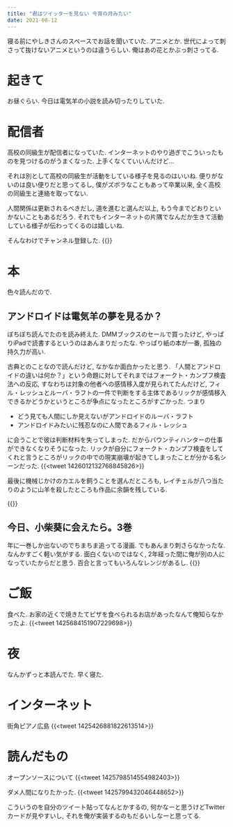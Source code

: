 ```yaml
---
title: "君はツイッターを見ない 今宵の月みたい"
date: 2021-08-12
---
```


寝る前にやしきさんのスペースでお話を聞いていた. アニメとか. 世代によって刺さって抜けないアニメというのは違うらしい. 俺はあの花とかぶっ刺さってる.
# 起きて
お昼ぐらい. 今日は電気羊の小説を読み切ったりしていた.

# 配信者
高校の同級生が配信者になっていた. インターネットのやり過ぎでこういったものを見つけるのがうまくなった. 上手くなくていいんだけど...

それは別として高校の同級生が活動をしている様子を見るのはいいね. 便りがないのは良い便りだと思ってるし, 僕がズボラなこともあって卒業以来, 全く高校の同級生と連絡を取ってない.

人間関係は更新されるべきだし, 道を進むと選んだ以上, もう今までどおりといかないこともあるだろう. それでもインターネットの片隅でなんだか生きて活動している様子が伝わってくるのは嬉しいね.

そんなわけでチャンネル登録した. 
{{<youtube kvlDLrr1erw>}}

# 本
色々読んだので. 
## アンドロイドは電気羊の夢を見るか？
ぼちぼち読んでたのを読み終えた. DMMブックスのセールで買ったけど, やっぱりiPadで読書するというのはあんまりだったな. やっぱり紙の本が一番, 孤独の持久力が高い.

古典とのことなので読んだけど, なかなか面白かったと思う.
「人間とアンドロイドの違いは何か？」という命題に対してそれまではフォークト・カンプフ検査法への反応, すなわちは対象の他者への感情移入度が見られてたんだけど, フィル・レッシュとルーバ・ラフトの一件で判断をする主体であるリックが感情移入できるかどうかというところが争点になったところがすごかった. つまり

- どう見ても人間にしか見えないがアンドロイドのルーバ・ラフト
- アンドロイドみたいに残忍なのに人間であるフィル・レッシュ

に会うことで彼は判断材料を失ってしまった. だからバウンティハンターの仕事ができなくなりそうになった. リックが自分にフォークト・カンプフ検査をしてくれと言うところがリックの中での現実崩壊が起きてしまったことが分かる名シーンだった.
{{<tweet 1426012132768845826>}}

最後に機械じかけのカエルを飼うことを選んだところも, レイチェルが八つ当たりのように山羊を殺したところも作品に余韻を残している.

{{<amazon asin="B009DELIO6" title="アンドロイドは電気羊の夢を見るか？">}}

## 今日、小柴葵に会えたら。3巻
年に一巻しか出ないのでちまちま追ってる漫画. でもあんまり刺さらなかったな. なんかすごく軽い気がする.
面白くないのではなく, 2年経った間に俺が別の人になっていたからだと思う. 百合と言ってもいろんなレンジがあるし.
{{<amazon asin="B099WJXMHH" title="今日、小柴葵に会えたら。">}}

# ご飯
食べた. お家の近くで焼きたてピザを食べられるお店があったなんて俺知らなかったよ.
{{<tweet 1425684151907229698>}}

# 夜
なんかずっと本読んでた. 早く寝た.
# インターネット
街角ピアノ広島
{{<tweet 1425426881822613514>}}

# 読んだもの
オープンソースについて
{{<tweet 1425798514554982403>}}

ダメ人間になりたかった.
{{<tweet 1425799432046448652>}}

こういうのを自分のツイート貼ってなんとかするの, 何かなーと思うけどTwitterカードが見やすいし, それを俺が実装するのもだるいしなーと思ってる.